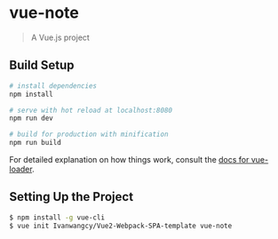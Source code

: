# vue-note

> A Vue.js project

## Build Setup

``` bash
# install dependencies
npm install

# serve with hot reload at localhost:8080
npm run dev

# build for production with minification
npm run build
```

For detailed explanation on how things work, consult the [docs for vue-loader](http://vuejs.github.io/vue-loader).

## Setting Up the Project
```sh
$ npm install -g vue-cli
$ vue init Ivanwangcy/Vue2-Webpack-SPA-template vue-note
```
